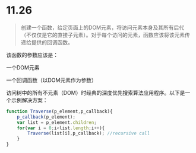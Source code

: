 # 11.26

> 创建一个函数，给定页面上的DOM元素，将访问元素本身及其所有后代（不仅仅是它的直接子元素）。对于每个访问的元素，函数应该将该元素传递给提供的回调函数。

该函数的参数应该是：

一个DOM元素

一个回调函数（以DOM元素作为参数）

访问树中的所有不元素（DOM）时经典的深度优先搜索算法应用程序。以下是一个示例解决方案：

```javascript
function Traverse(p_element,p_callback){
    p_callback(p_element);
    var list = p_element.children;
    for(var i = 0;i<list.length;i++){
        Traverse(list[i],p_callback); //recursive call
    }
}
```

